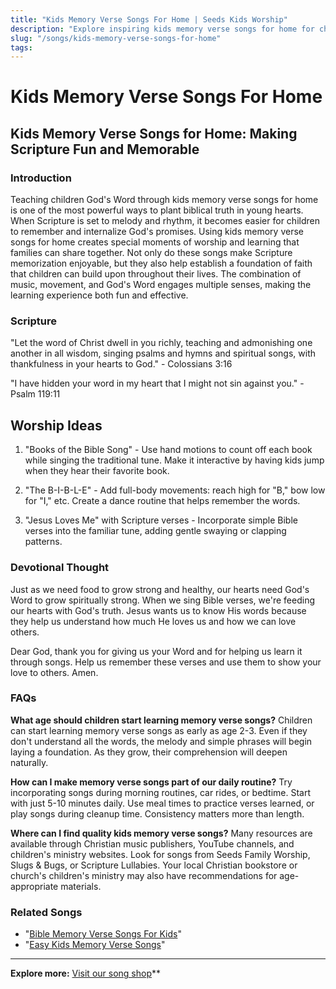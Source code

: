 ```yaml
---
title: "Kids Memory Verse Songs For Home | Seeds Kids Worship"
description: "Explore inspiring kids memory verse songs for home for children's worship and faith development. Biblical music resources for families and ministry."
slug: "/songs/kids-memory-verse-songs-for-home"
tags:
---
```


# Kids Memory Verse Songs For Home

## Kids Memory Verse Songs for Home: Making Scripture Fun and Memorable

### Introduction
Teaching children God's Word through kids memory verse songs for home is one of the most powerful ways to plant biblical truth in young hearts. When Scripture is set to melody and rhythm, it becomes easier for children to remember and internalize God's promises. Using kids memory verse songs for home creates special moments of worship and learning that families can share together. Not only do these songs make Scripture memorization enjoyable, but they also help establish a foundation of faith that children can build upon throughout their lives. The combination of music, movement, and God's Word engages multiple senses, making the learning experience both fun and effective.

### Scripture
"Let the word of Christ dwell in you richly, teaching and admonishing one another in all wisdom, singing psalms and hymns and spiritual songs, with thankfulness in your hearts to God." - Colossians 3:16

"I have hidden your word in my heart that I might not sin against you." - Psalm 119:11

## Worship Ideas
1. "Books of the Bible Song" - Use hand motions to count off each book while singing the traditional tune. Make it interactive by having kids jump when they hear their favorite book.

2. "The B-I-B-L-E" - Add full-body movements: reach high for "B," bow low for "I," etc. Create a dance routine that helps remember the words.

3. "Jesus Loves Me" with Scripture verses - Incorporate simple Bible verses into the familiar tune, adding gentle swaying or clapping patterns.

### Devotional Thought
Just as we need food to grow strong and healthy, our hearts need God's Word to grow spiritually strong. When we sing Bible verses, we're feeding our hearts with God's truth. Jesus wants us to know His words because they help us understand how much He loves us and how we can love others.

Dear God, thank you for giving us your Word and for helping us learn it through songs. Help us remember these verses and use them to show your love to others. Amen.

### FAQs
**What age should children start learning memory verse songs?**
Children can start learning memory verse songs as early as age 2-3. Even if they don't understand all the words, the melody and simple phrases will begin laying a foundation. As they grow, their comprehension will deepen naturally.

**How can I make memory verse songs part of our daily routine?**
Try incorporating songs during morning routines, car rides, or bedtime. Start with just 5-10 minutes daily. Use meal times to practice verses learned, or play songs during cleanup time. Consistency matters more than length.

**Where can I find quality kids memory verse songs?**
Many resources are available through Christian music publishers, YouTube channels, and children's ministry websites. Look for songs from Seeds Family Worship, Slugs & Bugs, or Scripture Lullabies. Your local Christian bookstore or church's children's ministry may also have recommendations for age-appropriate materials.

### Related Songs

- "[Bible Memory Verse Songs For Kids](/songs/bible-memory-verse-songs-for-kids/)"
- "[Easy Kids Memory Verse Songs](/songs/easy-kids-memory-verse-songs/)"

---

**Explore more:** [Visit our song shop](https://seedskidsworship.com/shop)**

<!-- Schema Markup -->
<script type="application/ld+json">
{
  "@context": "https://schema.org",
  "@type": "MusicRecording",
  "name": "Kids Memory Verse Songs For Home",
  "byArtist": {
    "@type": "MusicGroup",
    "name": "Seeds Kids Worship"
  },
  "isFamilyFriendly": true,
  "url": "https://seedskidsworship.com/songs/kids-memory-verse-songs-for-home/"
}
</script>